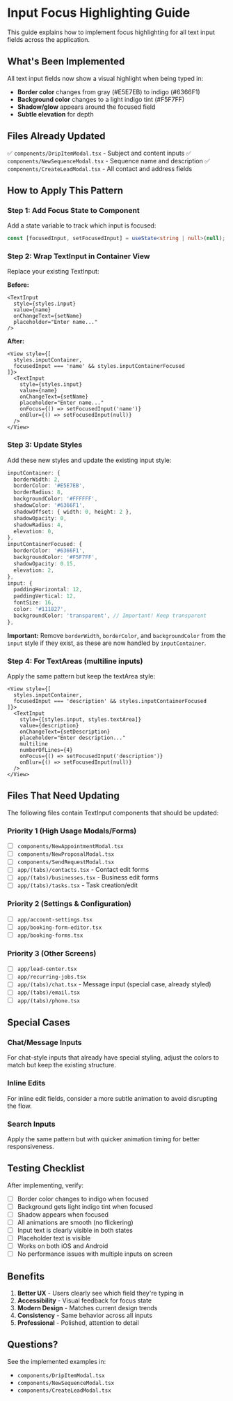 # Input Focus Highlighting Guide

This guide explains how to implement focus highlighting for all text input fields across the application.

## What's Been Implemented

All text input fields now show a visual highlight when being typed in:
- **Border color** changes from gray (#E5E7EB) to indigo (#6366F1)
- **Background color** changes to a light indigo tint (#F5F7FF)
- **Shadow/glow** appears around the focused field
- **Subtle elevation** for depth

## Files Already Updated

✅ `components/DripItemModal.tsx` - Subject and content inputs
✅ `components/NewSequenceModal.tsx` - Sequence name and description
✅ `components/CreateLeadModal.tsx` - All contact and address fields

## How to Apply This Pattern

### Step 1: Add Focus State to Component

Add a state variable to track which input is focused:

```typescript
const [focusedInput, setFocusedInput] = useState<string | null>(null);
```

### Step 2: Wrap TextInput in Container View

Replace your existing TextInput:

**Before:**
```tsx
<TextInput
  style={styles.input}
  value={name}
  onChangeText={setName}
  placeholder="Enter name..."
/>
```

**After:**
```tsx
<View style={[
  styles.inputContainer,
  focusedInput === 'name' && styles.inputContainerFocused
]}>
  <TextInput
    style={styles.input}
    value={name}
    onChangeText={setName}
    placeholder="Enter name..."
    onFocus={() => setFocusedInput('name')}
    onBlur={() => setFocusedInput(null)}
  />
</View>
```

### Step 3: Update Styles

Add these new styles and update the existing input style:

```typescript
inputContainer: {
  borderWidth: 2,
  borderColor: '#E5E7EB',
  borderRadius: 8,
  backgroundColor: '#FFFFFF',
  shadowColor: '#6366F1',
  shadowOffset: { width: 0, height: 2 },
  shadowOpacity: 0,
  shadowRadius: 4,
  elevation: 0,
},
inputContainerFocused: {
  borderColor: '#6366F1',
  backgroundColor: '#F5F7FF',
  shadowOpacity: 0.15,
  elevation: 2,
},
input: {
  paddingHorizontal: 12,
  paddingVertical: 12,
  fontSize: 16,
  color: '#111827',
  backgroundColor: 'transparent', // Important! Keep transparent
},
```

**Important:** Remove `borderWidth`, `borderColor`, and `backgroundColor` from the `input` style if they exist, as these are now handled by `inputContainer`.

### Step 4: For TextAreas (multiline inputs)

Apply the same pattern but keep the textArea style:

```tsx
<View style={[
  styles.inputContainer,
  focusedInput === 'description' && styles.inputContainerFocused
]}>
  <TextInput
    style={[styles.input, styles.textArea]}
    value={description}
    onChangeText={setDescription}
    placeholder="Enter description..."
    multiline
    numberOfLines={4}
    onFocus={() => setFocusedInput('description')}
    onBlur={() => setFocusedInput(null)}
  />
</View>
```

## Files That Need Updating

The following files contain TextInput components that should be updated:

### Priority 1 (High Usage Modals/Forms)
- [ ] `components/NewAppointmentModal.tsx`
- [ ] `components/NewProposalModal.tsx`
- [ ] `components/SendRequestModal.tsx`
- [ ] `app/(tabs)/contacts.tsx` - Contact edit forms
- [ ] `app/(tabs)/businesses.tsx` - Business edit forms
- [ ] `app/(tabs)/tasks.tsx` - Task creation/edit

### Priority 2 (Settings & Configuration)
- [ ] `app/account-settings.tsx`
- [ ] `app/booking-form-editor.tsx`
- [ ] `app/booking-forms.tsx`

### Priority 3 (Other Screens)
- [ ] `app/lead-center.tsx`
- [ ] `app/recurring-jobs.tsx`
- [ ] `app/(tabs)/chat.tsx` - Message input (special case, already styled)
- [ ] `app/(tabs)/email.tsx`
- [ ] `app/(tabs)/phone.tsx`

## Special Cases

### Chat/Message Inputs
For chat-style inputs that already have special styling, adjust the colors to match but keep the existing structure.

### Inline Edits
For inline edit fields, consider a more subtle animation to avoid disrupting the flow.

### Search Inputs
Apply the same pattern but with quicker animation timing for better responsiveness.

## Testing Checklist

After implementing, verify:
- [ ] Border color changes to indigo when focused
- [ ] Background gets light indigo tint when focused
- [ ] Shadow appears when focused
- [ ] All animations are smooth (no flickering)
- [ ] Input text is clearly visible in both states
- [ ] Placeholder text is visible
- [ ] Works on both iOS and Android
- [ ] No performance issues with multiple inputs on screen

## Benefits

1. **Better UX** - Users clearly see which field they're typing in
2. **Accessibility** - Visual feedback for focus state
3. **Modern Design** - Matches current design trends
4. **Consistency** - Same behavior across all inputs
5. **Professional** - Polished, attention to detail

## Questions?

See the implemented examples in:
- `components/DripItemModal.tsx`
- `components/NewSequenceModal.tsx`
- `components/CreateLeadModal.tsx`
